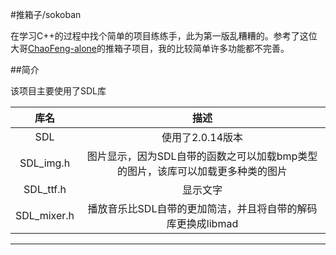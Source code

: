 #推箱子/sokoban

在学习C++的过程中找个简单的项目练练手，此为第一版乱糟糟的。参考了这位大哥[ChaoFeng-alone]的推箱子项目，我的比较简单许多功能都不完善。  

##简介

该项目主要使用了SDL库  

|库名           | 描述          |
|:----------: |:-----------:|
| SDL         | 使用了2.0.14版本 |
|SDL_img.h    | 图片显示，因为SDL自带的函数之可以加载bmp类型的图片，该库可以加载更多种类的图片|
|SDL_ttf.h    | 显示文字        |
|SDL_mixer.h  | 播放音乐比SDL自带的更加简洁，并且将自带的解码库更换成libmad|


**************************
[ChaoFeng-alone]:https://github.com/ChaoFeng-alone/tuixiangzijian
